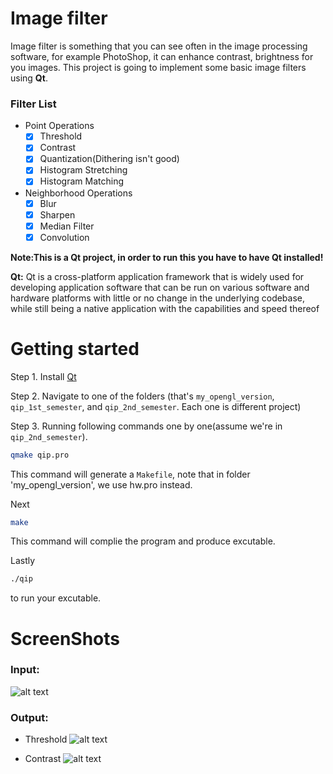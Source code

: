 Image filter
============
Image filter is something that you can see often in the image processing software, for example PhotoShop, it can enhance contrast, brightness for you images. This project is going to implement some basic image filters using **Qt**.

### Filter List
- Point Operations
  * [x] Threshold
  * [x] Contrast
  * [x] Quantization(Dithering isn't good)
  * [x] Histogram Stretching
  * [x] Histogram Matching

- Neighborhood Operations
  * [x] Blur
  * [x] Sharpen
  * [x] Median Filter
  * [x] Convolution

**Note:This is a Qt project, in order to run this you have to have Qt installed!**

**Qt:** Qt is a cross-platform application framework that is widely used for developing application software that can be run on various software and hardware platforms with little or no change in the underlying codebase, while still being a native application with the capabilities and speed thereof

Getting started
===============

Step 1. Install [Qt](https://www.qt.io/download/)

Step 2. Navigate to one of the folders (that's `my_opengl_version`, `qip_1st_semester`, and `qip_2nd_semester`. Each one is different project)

Step 3. Running following commands one by one(assume we're in `qip_2nd_semester`).


```bash
qmake qip.pro
```
	
This command will generate a `Makefile`, note that in folder 'my_opengl_version', we use hw.pro instead.

Next

```bash
make
```
	
This command will complie the program and produce excutable.
	
Lastly

```bash
./qip
```
	
to run your excutable.





ScreenShots
===========

### Input:
![alt text](https://github.com/dongliang3571/Senior_design_csc599866/blob/master/screenshots/input.png?raw=true "Threshold input")

### Output:
- Threshold
![alt text](https://github.com/dongliang3571/Senior_design_csc599866/blob/master/screenshots/threshold.png?raw=true "Logo Title Text 1")

- Contrast
![alt text](https://github.com/dongliang3571/Senior_design_csc599866/blob/master/screenshots/contrast.png?raw=true "Logo Title Text 1")

